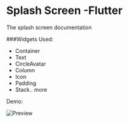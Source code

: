 # Splash Screen -Flutter

The splash screen documentation

###Widgets Used:

- Container
- Text
- CircleAvatar
- Column
- Icon
- Padding
- Stack.. more

Demo: 

![Preview](https://media.giphy.com/media/UuSkWhrMxw9Ihj3X6n/giphy.gif)
